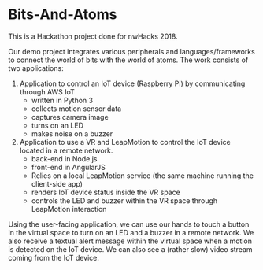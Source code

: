 # Bits-And-Atoms

This is a Hackathon project done for nwHacks 2018.

Our demo project integrates various peripherals and languages/frameworks to connect the world of bits with the world of atoms.
The work consists of two applications:
1. Application to control an IoT device (Raspberry Pi) by communicating through AWS IoT
    - written in Python 3
    - collects motion sensor data
    - captures camera image
    - turns on an LED
    - makes noise on a buzzer
2. Application to use a VR and LeapMotion to control the IoT device located in a remote network.
    - back-end in Node.js
    - front-end in AngularJS
    - Relies on a local LeapMotion service (the same machine running the client-side app)
    - renders IoT device status inside the VR space
    - controls the LED and buzzer within the VR space through LeapMotion interaction

Using the user-facing application, we can use our hands to touch a button in the virtual space to turn on an LED and a buzzer in a remote network. We also receive a textual alert message within the virtual space when a motion is detected on the IoT device. We can also see a (rather slow) video stream coming from the IoT device.
